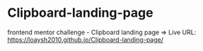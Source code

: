# Clipboard-landing-page
frontend mentor challenge - Clipboard landing page => Live URL: https://loaysh2010.github.io/Clipboard-landing-page/
